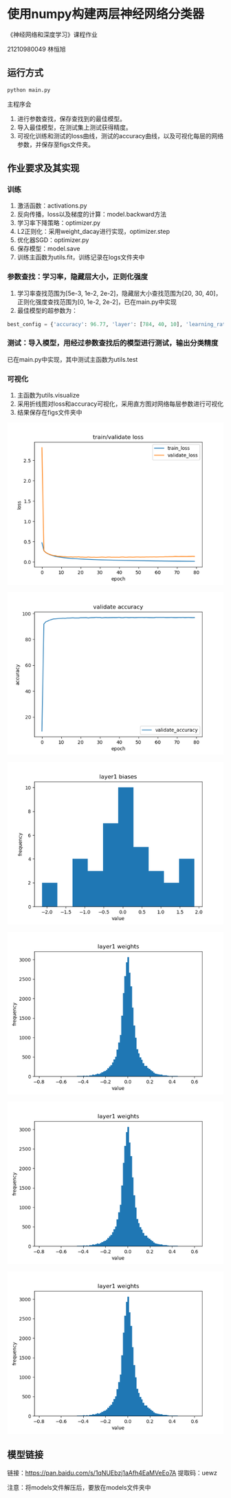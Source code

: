 # 使用numpy构建两层神经网络分类器

《神经网络和深度学习》课程作业

21210980049 林恒旭

## 运行方式

```bash
python main.py
```

主程序会

1. 进行参数查找，保存查找到的最佳模型。
2. 导入最佳模型，在测试集上测试获得精度。
3. 可视化训练和测试的loss曲线，测试的accuracy曲线，以及可视化每层的网络参数，并保存至figs文件夹。

## 作业要求及其实现

### 训练

1. 激活函数：activations.py
2. 反向传播，loss以及梯度的计算：model.backward方法
3. 学习率下降策略：optimizer.py
4. L2正则化：采用weight_dacay进行实现，optimizer.step
5. 优化器SGD：optimizer.py
6. 保存模型：model.save
7. 训练主函数为utils.fit，训练记录在logs文件夹中

### 参数查找：学习率，隐藏层大小，正则化强度

1. 学习率查找范围为[5e-3, 1e-2, 2e-2]，隐藏层大小查找范围为[20, 30, 40]，正则化强度查找范围为[0, 1e-2, 2e-2]，已在main.py中实现
2. 最佳模型的超参数为：

```python
best_config = {'accuracy': 96.77, 'layer': [784, 40, 10], 'learning_rate': 0.02, 'weight_decay': 0}
```



### 测试：导入模型，用经过参数查找后的模型进行测试，输出分类精度

已在main.py中实现，其中测试主函数为utils.test

### 可视化

1. 主函数为utils.visualize
2. 采用折线图对loss和accuracy可视化，采用直方图对网络每层参数进行可视化
3. 结果保存在figs文件夹中

![loss](figs\loss.png)

![accuracy](figs\accuracy.png)

![layer1_biases](figs\layer1_biases.png)

![layer1_weights](figs\layer1_weights.png)

![layer1_weights](figs/layer1_weights.png)

![layer1_weights](figs\layer1_weights.png)



 ## 模型链接

链接：https://pan.baidu.com/s/1qNUEbzj1aAfh4EaMVeEo7A 
提取码：uewz

注意：将models文件解压后，要放在models文件夹中

